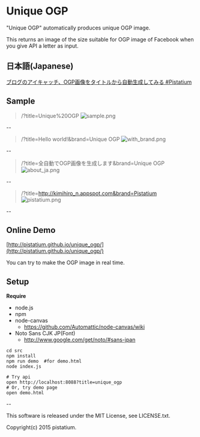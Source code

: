 # Unique OGP
"Unique OGP" automatically produces unique OGP image.

This returns an image of the size suitable for OGP image of Facebook when you give API a letter as input.

## 日本語(Japanese)
[ブログのアイキャッチ、OGP画像をタイトルから自動生成してみる #Pistatium](http://kimihiro-n.appspot.com/show/5908037558599680)


## Sample

> /?title=Unique%20OGP
![sample.png](https://raw.githubusercontent.com/pistatium/unique_ogp/master/resources/sample.png)

--  

> /?title=Hello world!&brand=Unique OGP
![with_brand.png](https://raw.githubusercontent.com/pistatium/unique_ogp/master/resources/with_brand.png)
  
--

> /?title=全自動でOGP画像を生成します&brand=Unique OGP
![about_ja.png](https://raw.githubusercontent.com/pistatium/unique_ogp/master/resources/about_ja.png)
  
--

> /?title=http://kimihiro_n.appspot.com&brand=Pistatium
![pistatium.png](https://raw.githubusercontent.com/pistatium/unique_ogp/master/resources/pistatium.png)

--

## Online Demo
[http://pistatium.github.io/unique_ogp/](http://pistatium.github.io/unique_ogp/)

You can try to make the OGP image in real time.

## Setup

__Require__
* node.js
* npm
* node-canvas
    * https://github.com/Automattic/node-canvas/wiki
* Noto Sans CJK JP(Font)
    * http://www.google.com/get/noto/#sans-jpan

```
cd src
npm install
npm run demo  #for demo.html
node index.js

# Try api
open http://localhost:8088?title=unique_ogp
# Or, try demo page
open demo.html
```

--

This software is released under the MIT License, see LICENSE.txt.

Copyright(c) 2015 pistatium.
